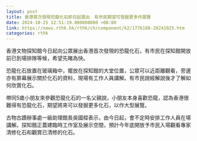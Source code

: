```yaml
---
layout: post
title: 香港首次發現恐龍化石即日起展出　有市民期望可發掘更多作展覽
date: 2024-10-25 12:51:19.000000000 +08:00
link: https://news.rthk.hk/rthk/ch/component/k2/1776160-20241025.htm
categories: rthk
---
```


香港文物探知館今日起向公眾展出香港首次發現的恐龍化石，有市民在探知館開放前已到場排隊等候，希望先睹為快。

恐龍化石放置在玻璃箱中，擺放在探知館的大堂位置，公眾可以近距離觀看，旁邊亦有屏幕展示關於化石的資料，現場有工作人員講解。有市民說經解說後才了解如何欣賞化石。

帶同5歲小朋友來參觀恐龍化石的一名父親說，小朋友本身喜歡恐龍，認為香港很難得有恐龍化石，期望將來可以發掘更多化石，以作大型展覽。

古物古蹟辦事處一級助理館長吳國樑表示，由今日起，會不定時安排工作人員在場講解。探知館正蓋建臨時工作室及展示空間，預計今年底開放予市民入場觀看專家清修化石和觀賞已清修的化石。
